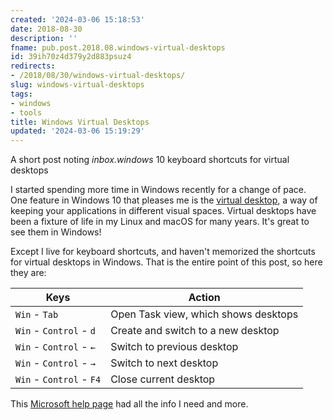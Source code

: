 ```yaml
---
created: '2024-03-06 15:18:53'
date: 2018-08-30
description: ''
fname: pub.post.2018.08.windows-virtual-desktops
id: 39ih70z4d379y2d883psuz4
redirects:
- /2018/08/30/windows-virtual-desktops/
slug: windows-virtual-desktops
tags:
- windows
- tools
title: Windows Virtual Desktops
updated: '2024-03-06 15:19:29'
---
```


A short post noting *inbox.windows* 10 keyboard shortcuts for virtual desktops
<!--more-->

I started spending more time in Windows recently for a change of pace. One feature in Windows 10 that pleases me is the [virtual desktop](https://en.wikipedia.org/wiki/Virtual_desktop), a way of keeping your applications in different visual spaces. Virtual desktops have been a fixture of life in my Linux and macOS for many years. It's great to see them in Windows!

Except I live for keyboard shortcuts, and haven't memorized the shortcuts for virtual desktops in Windows. That is the entire point of this post, so here they are:

Keys                     | Action
-------------------------|--------------------------------------
`Win` - `Tab`            | Open Task view, which shows desktops
`Win` - `Control` - `d`  | Create and switch to a new desktop
`Win` - `Control` - `←`  | Switch to previous desktop
`Win` - `Control` - `→`  | Switch to next desktop
`Win` - `Control` - `F4` | Close current desktop

This [Microsoft help page](https://support.microsoft.com/en-us/help/12445/windows-keyboard-shortcuts) had all the info I need and more.